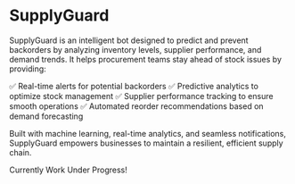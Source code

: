 # SupplyGuard

SupplyGuard is an intelligent bot designed to predict and prevent backorders by analyzing inventory levels, supplier performance, and demand trends. It helps procurement teams stay ahead of stock issues by providing:

✅ Real-time alerts for potential backorders
✅ Predictive analytics to optimize stock management
✅ Supplier performance tracking to ensure smooth operations
✅ Automated reorder recommendations based on demand forecasting

Built with machine learning, real-time analytics, and seamless notifications, SupplyGuard empowers businesses to maintain a resilient, efficient supply chain.

Currently Work Under Progress!
